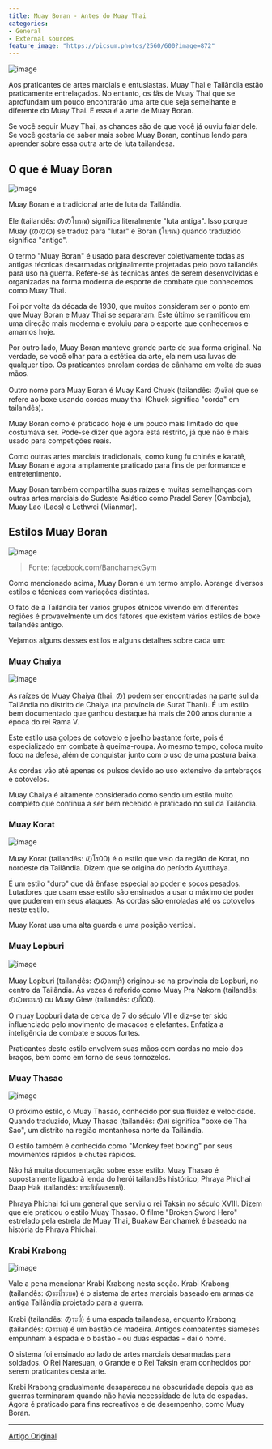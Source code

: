 ```yaml
---
title: Muay Boran - Antes do Muay Thai
categories:
- General
- External sources
feature_image: "https://picsum.photos/2560/600?image=872"
---
```


![image](https://user-images.githubusercontent.com/16365313/163516650-9432e21c-8b86-41e1-a03e-b7540d603b70.png)

Aos praticantes de artes marciais e entusiastas. Muay Thai e Tailândia estão praticamente entrelaçados. No entanto, os fãs de Muay Thai que se aprofundam um pouco encontrarão uma arte que seja semelhante e diferente do Muay Thai. E essa é a arte de Muay Boran.

Se você seguir Muay Thai, as chances são de que você já ouviu falar dele. Se você gostaria de saber mais sobre Muay Boran, continue lendo para aprender sobre essa outra arte de luta tailandesa.

## O que é Muay Boran

![image](https://user-images.githubusercontent.com/16365313/163516703-87d3f3fb-baba-4d52-bcec-f658c71c32df.png)

Muay Boran é a tradicional arte de luta da Tailândia.

Ele (tailandês: ののโบรณ) significa literalmente "luta antiga". Isso porque Muay (ののの) se traduz para "lutar" e Boran (โบรณ) quando traduzido significa "antigo".

O termo "Muay Boran" é usado para descrever coletivamente todas as antigas técnicas desarmadas originalmente projetadas pelo povo tailandês para uso na guerra. Refere-se às técnicas antes de serem desenvolvidas e organizadas na forma moderna de esporte de combate que conhecemos como Muay Thai.

Foi por volta da década de 1930, que muitos consideram ser o ponto em que Muay Boran e Muay Thai se separaram. Este último se ramificou em uma direção mais moderna e evoluiu para o esporte que conhecemos e amamos hoje.

Por outro lado, Muay Boran manteve grande parte de sua forma original. Na verdade, se você olhar para a estética da arte, ela nem usa luvas de qualquer tipo. Os praticantes enrolam cordas de cânhamo em volta de suas mãos.

Outro nome para Muay Boran é Muay Kard Chuek (tailandês: のดชือ) que se refere ao boxe usando cordas muay thai (Chuek significa "corda" em tailandês).

Muay Boran como é praticado hoje é um pouco mais limitado do que costumava ser. Pode-se dizer que agora está restrito, já que não é mais usado para competições reais.

Como outras artes marciais tradicionais, como kung fu chinês e karatê, Muay Boran é agora amplamente praticado para fins de performance e entretenimento.

Muay Boran também compartilha suas raízes e muitas semelhanças com outras artes marciais do Sudeste Asiático como Pradel Serey (Camboja), Muay Lao (Laos) e Lethwei (Mianmar).

## Estilos Muay Boran

![image](https://user-images.githubusercontent.com/16365313/163516764-2f31e27b-e5e3-4db1-8f7a-fd25d9463135.png)


>Fonte: facebook.com/BanchamekGym

Como mencionado acima, Muay Boran é um termo amplo. Abrange diversos estilos e técnicas com variações distintas.

O fato de a Tailândia ter vários grupos étnicos vivendo em diferentes regiões é provavelmente um dos fatores que existem vários estilos de boxe tailandês antigo.

Vejamos alguns desses estilos e alguns detalhes sobre cada um:

### Muay Chaiya

![image](https://user-images.githubusercontent.com/16365313/163516805-58608d4e-f3b7-4117-9523-f219078806b8.png)


As raízes de Muay Chaiya (thai: の) podem ser encontradas na parte sul da Tailândia no distrito de Chaiya (na província de Surat Thani). É um estilo bem documentado que ganhou destaque há mais de 200 anos durante a época do rei Rama V.

Este estilo usa golpes de cotovelo e joelho bastante forte, pois é especializado em combate à queima-roupa. Ao mesmo tempo, coloca muito foco na defesa, além de conquistar junto com o uso de uma postura baixa.

As cordas vão até apenas os pulsos devido ao uso extensivo de antebraços e cotovelos.

Muay Chaiya é altamente considerado como sendo um estilo muito completo que continua a ser bem recebido e praticado no sul da Tailândia.

### Muay Korat

![image](https://user-images.githubusercontent.com/16365313/163516828-0afe8934-cba8-4690-b091-9426f0cac684.png)


Muay Korat (tailandês: のโร00) é o estilo que veio da região de Korat, no nordeste da Tailândia. Dizem que se origina do período Ayutthaya.

É um estilo "duro" que dá ênfase especial ao poder e socos pesados. Lutadores que usam esse estilo são ensinados a usar o máximo de poder que puderem em seus ataques. As cordas são enroladas até os cotovelos neste estilo.

Muay Korat usa uma alta guarda e uma posição vertical.

### Muay Lopburi

![image](https://user-images.githubusercontent.com/16365313/163516844-1a929b54-913e-4250-af98-f195c56c6787.png)


Muay Lopburi (tailandês: ののลพบุรี) originou-se na província de Lopburi, no centro da Tailândia. Às vezes é referido como Muay Pra Nakorn (tailandês: ののพระนร) ou Muay Giew (tailandês: のกี้00).

O muay Lopburi data de cerca de 7 do século VII e diz-se ter sido influenciado pelo movimento de macacos e elefantes. Enfatiza a inteligência de combate e socos fortes.

Praticantes deste estilo envolvem suas mãos com cordas no meio dos braços, bem como em torno de seus tornozelos.

### Muay Thasao

![image](https://user-images.githubusercontent.com/16365313/163516888-0fd26e6f-71bc-49c5-ba33-8b482d084b1a.png)


O próximo estilo, o Muay Thasao, conhecido por sua fluidez e velocidade. Quando traduzido, Muay Thasao (tailandês: のส) significa "boxe de Tha Sao", um distrito na região montanhosa norte da Tailândia.

O estilo também é conhecido como "Monkey feet boxing" por seus movimentos rápidos e chutes rápidos.

Não há muita documentação sobre esse estilo. Muay Thasao é supostamente ligado à lenda do herói tailandês histórico, Phraya Phichai Daap Hak (tailandês: พระพิชัดดseบหั).

Phraya Phichai foi um general que serviu o rei Taksin no século XVIII. Dizem que ele praticou o estilo Muay Thasao. O filme "Broken Sword Hero" estrelado pela estrela de Muay Thai, Buakaw Banchamek é baseado na história de Phraya Phichai.

### Krabi Krabong

![image](https://user-images.githubusercontent.com/16365313/163516911-e1c89979-dc80-4b53-93c7-a4328deba44c.png)

Vale a pena mencionar Krabi Krabong nesta seção. Krabi Krabong (tailandês: のระบี่ระบอ) é o sistema de artes marciais baseado em armas da antiga Tailândia projetado para a guerra.

Krabi (tailandês: のระบี่) é uma espada tailandesa, enquanto Krabong (tailandês: のระบอ) é um bastão de madeira. Antigos combatentes siameses empunham a espada e o bastão - ou duas espadas - daí o nome.

O sistema foi ensinado ao lado de artes marciais desarmadas para soldados. O Rei Naresuan, o Grande e o Rei Taksin eram conhecidos por serem praticantes desta arte.

Krabi Krabong gradualmente desapareceu na obscuridade depois que as guerras terminaram quando não havia necessidade de luta de espadas. Agora é praticado para fins recreativos e de desempenho, como Muay Boran.


---

[Artigo Original](https://www.muaythaicitizen.com/muay-boran-vs-muay-thai/)
